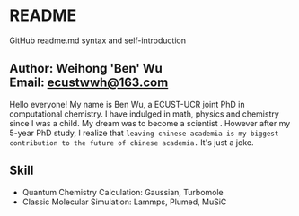 # README
GitHub readme.md syntax and self-introduction <br>

Author: Weihong 'Ben' Wu <br>
Email: ecustwwh@163.com <br>
-------

Hello everyone! My name is Ben Wu, a ECUST-UCR joint PhD in computational chemistry. I have indulged in math, physics and chemistry since I was a child. My dream was to become a scientist . However after my 5-year PhD study, I realize that `leaving chinese academia is my biggest contribution to the future of chinese academia.` It's just a joke. 

Skill
------
* Quantum Chemistry Calculation: Gaussian, Turbomole
* Classic Molecular Simulation: Lammps, Plumed, MuSiC
